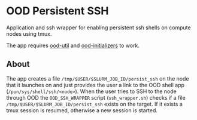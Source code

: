 # OOD Persistent SSH
Application and ssh wrapper for enabling persistent ssh shells on compute nodes using tmux.

The app requires [ood-util](https://github.com/CSCfi/ood-util) and [ood-initializers](https://github.com/CSCfi/ood-initializers) to work.

## About
The app creates a file `/tmp/$USER/$SLURM_JOB_ID/persist_ssh` on the node that it launches on and just provides the user a link to the OOD shell app (`/pun/sys/shell/ssh/<node>`).
When the user tries to SSH to the node through OOD the `OOD_SSH_WRAPPER` script (`ssh_wrapper.sh`) checks if a file `/tmp/$USER/$SLURM_JOB_ID/persist_ssh` exists on the target.
If it exists a tmux session is resumed, otherwise a new session is started.

